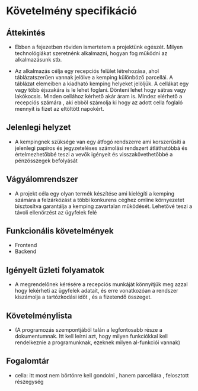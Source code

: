 # Követelmény specifikáció

## Áttekintés
- Ebben a fejezetben röviden ismertetem a projektünk egészét. Milyen
  technológiákat szeretnénk alkalmazni, hogyan fog működni az alkalmazásunk stb.

- Az alkalmazás célja egy recepciós felület létrehozása, ahol táblázatszerűen vannak jelölve a kemping különböző parcellái.
  A táblázat elemeiben a kiadható kemping helyeket jelöljük.
  A cellákat egy vagy több éjszakára is le lehet foglani.
  Dönteni lehet hogy sátras vagy lakókocsis. Minden cellához kérhető akár áram is.
  Mindez elérhető a recepciós számára , aki ebböl számolja ki hogy az adott cella foglaló
  mennyit is fizet az eltöltött napokért.
  
## Jelenlegi helyzet

- A kempingnek szüksége van egy átfogó rendszerre ami korszerűsíti a jelenlegi papíros és jegyzeteléses számolási rendszert
átláthatóbbá és értelmezhetőbbé teszi a vevők igényeit és visszakövethetőbbé a pénzösszegek befolyását

## Vágyálomrendszer

- A projekt céla egy olyan termék készítése ami kielégíti a kemping számára a felzárkózást a többi konkurens céghez
omline környezetet bisztosítva garantálja a kemping zavartalan működését. Lehetővé teszi a távoli ellenörzést az ügyfelek felé

## Funkcionális követelmények

- Frontend
- Backend

## Igényelt üzleti folyamatok

- A megrendelőnek kérésére a recepciós munkáját könnyítjük meg azzal hogy lekérheti az
ügyfelek adatait, és erre vonatkozóan a rendszer kiszámolja a tartózkodási időt , és a 
fizetendő összeget.

## Követelménylista

- (A programozás szempontjából talán a legfontosabb része a
   dokumentumnak. Itt kell leírni azt, hogy milyen funkciókkal kell
   rendelkeznie a programunknak, ezeknek milyen al-funkciói vannak)
   
## Fogalomtár

- cella: itt most nem börtönre kell gondolni , hanem parcellára , felosztott részegység

  
